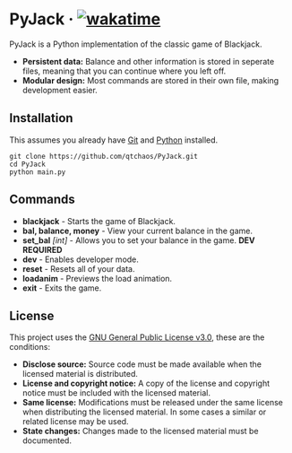 # PyJack &middot; [![wakatime](https://wakatime.com/badge/user/388335e0-bfff-4e5c-a120-484927d9382a/project/c6159c5f-d53b-4acd-88fe-1ae9fa6cb0d2.svg)](https://wakatime.com/badge/user/388335e0-bfff-4e5c-a120-484927d9382a/project/c6159c5f-d53b-4acd-88fe-1ae9fa6cb0d2)

PyJack is a Python implementation of the classic game of Blackjack.

- **Persistent data:** Balance and other information is stored in seperate files, meaning that you can continue where you left off.
- **Modular design:** Most commands are stored in their own file, making development easier.

## Installation

This assumes you already have [Git](https://git-scm.com/downloads) and [Python](https://www.python.org/) installed.

```
git clone https://github.com/qtchaos/PyJack.git
cd PyJack
python main.py
```

## Commands

- **blackjack** - Starts the game of Blackjack.
- **bal, balance, money** - View your current balance in the game.
- **set_bal** _[int]_ - Allows you to set your balance in the game. **DEV REQUIRED**
- **dev** - Enables developer mode.
- **reset** - Resets all of your data.
- **loadanim** - Previews the load animation.
- **exit** - Exits the game.

## License

This project uses the [GNU General Public License v3.0](https://choosealicense.com/licenses/gpl-3.0/), these are the conditions:

- **Disclose source:** Source code must be made available when the licensed material is distributed.
- **License and copyright notice:** A copy of the license and copyright notice must be included with the licensed material.
- **Same license:** Modifications must be released under the same license when distributing the licensed material. In some cases a similar or related license may be used.
- **State changes:** Changes made to the licensed material must be documented.
